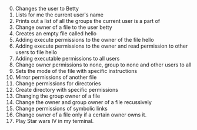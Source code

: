 0. Changes the user to Betty
1. Lists for me the current user's name
2. Prints out a list of all the groups the current user is a part of
3. Change owner of a file to the user betty
4. Creates an empty file called hello
5. Adding execute permissions to the owner of the file hello 
6. Adding execute permissions to the owner and read permission to other users to file hello 
7. Adding executable permissions to all users 
8. Change owner permissions to none, group to none and other users to all 
9. Sets the mode of the file with specific instructions 
10. Mirror permissions of another file 
11. Change permissions for directories 
12. Create directory with specific permissions 
13. Changing the group owner of a file 
14. Change the owner and group owner of a file recussively 
15. Change permissions of symbolic links 
16. Change owner of a file only if a certain owner owns it. 
17. Play Star wars IV in my terminal.
